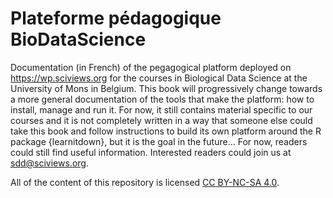 # Plateforme pédagogique BioDataScience

Documentation (in French) of the pegagogical platform deployed on https://wp.sciviews.org for the courses in Biological Data Science at the University of Mons in Belgium. This book will progressively change towards a more general documentation of the tools that make the platform: how to install, manage and run it. For now, it still contains material specific to our courses and it is not completely written in a way that someone else could take this book and follow instructions to build its own platform around the R package {learnitdown}, but it is the goal in the future... For now, readers could still find useful information. Interested readers could join us at sdd@sciviews.org.

All of the content of this repository is licensed 
[CC BY-NC-SA 4.0](https://creativecommons.org/licenses/by-nc-sa/4.0/deed.fr).
